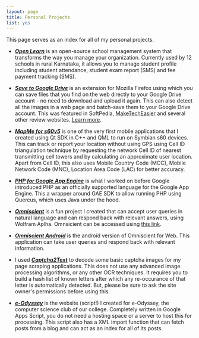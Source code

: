 ```yaml
---
layout: page
title: Personal Projects
list: yes
---
```


<p class="message">
  This page serves as an index for all of my personal projects. 
</p>

* [**_Open Learn_**](https://github.com/akarthik10/rajeshwari) is an open-source school management system that transforms the way you manage your organization. Currently used by 12 schools in rural Karnataka, it allows you to manage student profile including student attendance, student exam report (SMS) and fee payment tracking (SMS).

* [**_Save to Google Drive_**](https://github.com/akarthik10/save_to_google_drive) is an extension for Mozilla Firefox using which you can save files that you find on the web directly to your Google Drive account - no need to download and upload it again. This can also detect all the images in a web page and batch-save them to your Google Drive account. This was featured in SoftPedia, [MakeTechEasier](https://www.maketecheasier.com/save-files-to-google-drive-firefox/) and several other review websites. [Learn more](https://akarthik10.wordpress.com/2013/01/03/save-to-google-drive-extension-for-mozilla-firefox/). 

* [**_MapMe for s60v5_**](https://github.com/akarthik10/MapMe) is one of the very first mobile applications that I created using Qt SDK in C++ and QML to run on Symbian s60 devices. This can track or report your location without using GPS using Cell ID triangulation technique by requesting the network Cell ID of nearest transmitting cell towers and by calculating an approximate user location. Apart from Cell ID, this also uses Mobile Country Code (MCC), Mobile Network Code (MNC), Location Area Code (LAC) for better accuracy.

* [**_PHP for Google App Engine_**](https://github.com/akarthik10/gae-php) is what I worked on before Google introduced PHP as an officially supported language for the Google App Engine. This a wrapper around GAE SDK to allow running PHP using Quercus, which uses Java under the hood. 

* [**_Omniscient_**](https://github.com/akarthik10/Omniscient) is a fun project I created that can accept user queries in natural language and can respond back with relevant answers, using Wolfram Aplha. Omnsicient can be accessed using [this link](http://omniscient-web.appspot.com).

* [**_Omniscient Android_**](https://github.com/akarthik10/Omniscient_android) is the android version of Omniscient for Web. This application can take user queries and respond back with relevant information.

* I used [**_Captcha2Text_**](https://github.com/akarthik10/Captcha2Text) to decode some basic captcha images for my page scraping applications. This does not use any advanced image processing algorithms, or any other OCR techniques. It requires you to build a hash list of known letters after which any re-occurance of that letter is automatically detected. But, please be sure to ask the site owner's permissions before using this.

* [**_e-Odyssey_**](https://github.com/akarthik10/e-Odyssey) is the website (script!) I created for e-Odyssey, the computer science club of our college. Completely written in Google Apps Script, you do not need a hosting space or a server to host this for processing. This script also has a XML import function that can fetch posts from a blog and can act as an index for all of its posts.
